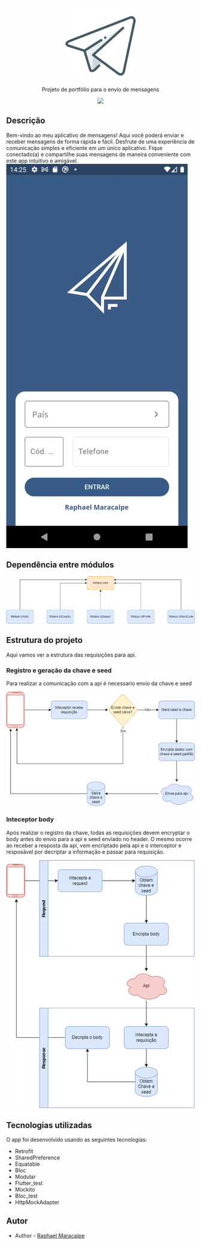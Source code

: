 <p align="center">  
  <img src="./docs/img/icon_app.png" width="200" alt="Portfolio - Logo" />  
</p>  
<p align="center">Projeto de portfólio para o envio de mensagens</p>  

  <p align="center">
 <img src="https://img.shields.io/badge/Flutter-02569B.svg?style=for-the-badge&logo=Flutter&logoColor=white" />
 </p>


## Descrição
Bem-vindo ao meu aplicativo de mensagens! Aqui você poderá enviar e receber mensagens de forma rápida e fácil. Desfrute de uma experiência de comunicação simples e eficiente em um único aplicativo. Fique conectado(a) e compartilhe suas mensagens de maneira conveniente com este app intuitivo e amigável.
[![Watch the video](./docs/img/Screenshot_20230904_112510.png)](./docs/video/Screen_recording_20230904_113021.mp4)

## Dependência entre módulos
<p align="center">  
  <img src="./docs/img/modules.png" width="600" alt="Portfolio - Flutter - Modules" />  
</p>  

## Estrutura do projeto
Aqui vamos ver a estrutura das requisições para api.

### Registro e geração da chave e seed
Para realizar a comunicação com a api é necessario envio da chave e seed

<p align="center">  
  <img src="./docs/img/register_saved_key_seed.png" width="600" alt="Registro e geração da chave e seed" />  
</p>  

### Inteceptor body
Após realizar o registro da chave, todas as requisições devem encryptar o body antes do envio para a api e seed enviado no header. O mesmo ocorre ao receber a resposta da api, vem encriptado pela api e o interceptor e resposável por decriptar a informação e passar para requisição.

<p align="center">  
  <img src="./docs/img/inteceptor_body.png" width="600" alt="Inteceptor body" />  
</p>  

## Tecnologias utilizadas
O app foi desenvolvido usando as seguintes tecnologias:
- Retrofit
- SharedPreference
- Equatable
- Bloc
- Modular
- Flutter_test
- Mockito
- Bloc_test
- HttpMockAdapter

## Autor
- Author - [Raphael Maracaipe](https://www.linkedin.com/in/raphaelmaracaipe)
